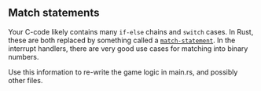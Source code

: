 ## Match statements

Your C-code likely contains many `if-else` chains and `switch` cases. In Rust, these are both replaced by something called a [`match-statement`](https://doc.rust-lang.org/rust-by-example/flow_control/match.html). In the interrupt handlers, there are very good use cases for matching into binary numbers.

Use this information to re-write the game logic in main.rs, and possibly other files.

